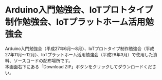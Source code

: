 # Arduino入門勉強会、IoTプロトタイプ制作勉強会、IoTプラットホーム活用勉強会
Arduino入門勉強会（平成27年6月〜8月）、IoTプロトタイプ制作勉強会（平成27年11月〜12月）、IoTプラットホーム活用勉強会（平成28年3月）で使用した資料、ソースコードの配布場所です。  
本画面右下にある「Download ZIP」ボタンをクリックしてダウンロードください。
